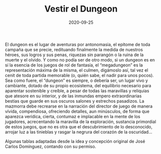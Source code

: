 ﻿---
title: Vestir el Dungeon
summary: En este libreto, encontraremos tablas que nos ayudarán a “vestir el dungeon”, a otorgarle dinamismo, a insuflarle vida y personalidad, para tornarlo más creíble y vívido. Aparte de lo aquí recogido, sírvanse ustedes de crear sus propias entradas, con tal de ahormar la mazmorra a sus gustos.
authors:
  - Pedro Gil
  - José Carlos Domínguez
date: 2020-09-25
type: post
categories:
- Clásicos de la Marca
tags:
- Gazetteer
- Dungeon
minlevels: "-"
maxlevels: "-"
prices: gratis
session: ""
mincharacters: "-"
maxcharacters: "-"
eval: oficial
cover: "vestireldungeon.jpg"
download: "vestireldungeon.pdf"
moreinfo:
license: "OGL"
draft: false

---

El dungeon es el lugar de aventuras por antonomasia, el epítome de toda campaña que se precie, redituando finalmente la medida de nuestros héroes, sus logros y sus penas, riquezas sin parangón o la ruina de la muerte y el olvido.
Y como no podía ser de otro modo, si un dungeon es en sí la esencia de los juegos de rol de fantasía, el “megadungeon” es la representación máxima de la misma, el culmen, digámoslo así, tal vez el cenit de toda partida memorable (o, quién sabe, el nadir para unos pocos).
Sea como fuere, el “dungeon” es siempre, o debería ser, un lugar vivo y cambiante, dotado de su propio ecosistema, del equilibrio necesario para aparentar sostenible y creíble, a pesar de todas las maravillas y reliquias que atesore en su interior, y de las inmundas empero extraordinarias bestias que guarde en sus oscuros salones y estrechos pasadizos.
La mazmorra debe recrearse en la narración del director de juego de manera vívida, compendiosa, ofreciendo detalles, aun minúsculos, de forma que aparezca verídica, cierta, contumaz e implacable en la mente de los jugadores, acrecentando la maravilla de la exploración, sustancia primordial de estos juegos, que no es otra que el descubrimiento de lo desconocido, arrojar luz a las tinieblas y rasgar la negrura del corazón de la oscuridad...

Algunas tablas adaptadas desde la idea y concepción original de José Carlos Domínguez, contando con su permiso.